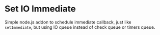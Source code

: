 # Set IO Immediate
Simple node.js addon to schedule immediate callback, just like `setImmediate`, but using IO queue instead of check queue or timers queue.